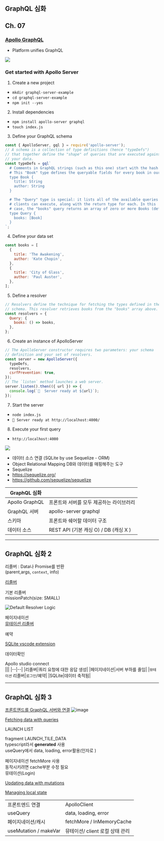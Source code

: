 ## GraphQL 심화


## Ch. 07

### [Apollo GraphQL](https://www.apollographql.com/)

- Platform unifies GraphQL

<img src="https://www.apollographql.com/docs/c5e2d4db4b0b5568a87ebf082ffe79e6/frontend_backend_diagram.svg">

### Get started with Apollo Server

1. Create a new project
- `mkdir graphql-server-example`
- `cd graphql-server-example`
- `npm init --yes`

2. Install dependencies
- `npm install apollo-server graphql`
- `touch index.js`

3. Define your GraphQL schema

```js
const { ApolloServer, gql } = require('apollo-server');
// A schema is a collection of type definitions (hence "typeDefs")
// that together define the "shape" of queries that are executed against
// your data.
const typeDefs = gql`
  # Comments in GraphQL strings (such as this one) start with the hash (#) symbol.
  # This "Book" type defines the queryable fields for every book in our data source.
  type Book {
    title: String
    author: String
  }

  # The "Query" type is special: it lists all of the available queries that
  # clients can execute, along with the return type for each. In this
  # case, the "books" query returns an array of zero or more Books (defined above).
  type Query {
    books: [Book]
  }
`;
```
4. Define your data set
```js
const books = [
  {
    title: 'The Awakening',
    author: 'Kate Chopin',
  },
  {
    title: 'City of Glass',
    author: 'Paul Auster',
  },
];
```
5. Define a resolver

```js
// Resolvers define the technique for fetching the types defined in the
// schema. This resolver retrieves books from the "books" array above.
const resolvers = {
  Query: {
    books: () => books,
  },
};
```
6. Create an instance of ApolloServer

```js
// The ApolloServer constructor requires two parameters: your schema
// definition and your set of resolvers.
const server = new ApolloServer({
  typeDefs,
  resolvers,
  csrfPrevention: true,
});
// The `listen` method launches a web server.
server.listen().then(({ url }) => {
  console.log(`🚀  Server ready at ${url}`);
});
```

7. Start the server
- `node index.js`
- `🚀 Server ready at http://localhost:4000/`

8.  Execute your first query
- `http://localhost:4000`

<img src="https://www.apollographql.com/docs/db1146d295220a862a1374847b4a1d43/as-landing-page.jpg">

- 데이터 소스 연결 (SQLite by use Sequelize - ORM)
- Object Relational Mapping DB와 데이터를 매핑해주는 도구
- Sequelize
- https://sequelize.org/
- https://github.com/sequelize/sequelize

| GraphQL 심화   |                                          |
| -------------- | ---------------------------------------- |
| Apollo GraphQL | 프론트와 서버를 모두 제공하는 라이브러리 |
| GraphQL 서버   | apollo-server graphql                    |
| 스키마         | 프론트와 쉐어할 데이터 구조              |
| 데이터 소스    | REST API (기본 캐싱 O) / DB (캐싱 X )    |

---

## GraphQL 심화 2
리졸버 : Data나 Promise를 반환  
(parent,args, `context`, info)  

[리졸버](https://www.apollographql.com/tutorials/fullstack-quickstart/writing-query-resolvers)

기본 리졸버  
missionPatch(size: SMALL)

![Default Resolver Logic](https://res.cloudinary.com/apollographql/image/upload/e_sharpen:50,c_scale,q_90,w_1440,fl_progressive/v1648135104/odyssey/fullstack-tutorial/Default_Resolver_Logic_Diagram_jypdhc.png)

페이지네이션  
[뮤테이션 리졸버](https://www.apollographql.com/tutorials/fullstack-quickstart/writing-mutation-resolvers)  

예약  

[SQLite vscode extension](https://marketplace.visualstudio.com/items?itemName=alexcvzz.vscode-sqlite)  

데이터확인  

Apollo studio connect  
|||
|--|--|
|리졸버|쿼리 요청에 대한 응답 생성|
|페이지네이션|서버 부하를 줄임|
|`뮤테이션` 리졸버|`로그인`/예약|
|SQLite|데이터 축적됨|

---

## GraphQL 심화 3  
[프론트엔드를 GraphQL 서버와 연결](https://www.apollographql.com/tutorials/fullstack-quickstart/setting-up-apollo-client)
![image](https://res.cloudinary.com/apollographql/image/upload/e_sharpen:50,c_scale,q_90,w_1440,fl_progressive/v1648235247/odyssey/fullstack-tutorial/space-explorer_jgpsfi.png)

[Fetching data with queries](https://www.apollographql.com/tutorials/fullstack-quickstart/fetching-data-with-queries)

LAUNCH LIST

fragment LAUNCH_TILE_DATA  
typescript라서 __generated__ 사용  
useQuery에서 data, loading, error활용(인자로 )

페이지네이션
fetchMore 사용  
동작시키려면 cache부분 수정 필요  
뮤테이션(Login)  

[Updating data with mutations](https://www.apollographql.com/tutorials/fullstack-quickstart/updating-data-with-mutations)  

[Managing local state](https://www.apollographql.com/tutorials/fullstack-quickstart/managing-local-state)

|||
|--|--|
|프론트엔드 연결|ApolloClient|
|useQuery|data, loading, error|
|페이지네이션/캐시|fetchMore / InMemoryCache|
|useMutation / makeVar | 뮤테이션/ client 로컬 상태 관리|
